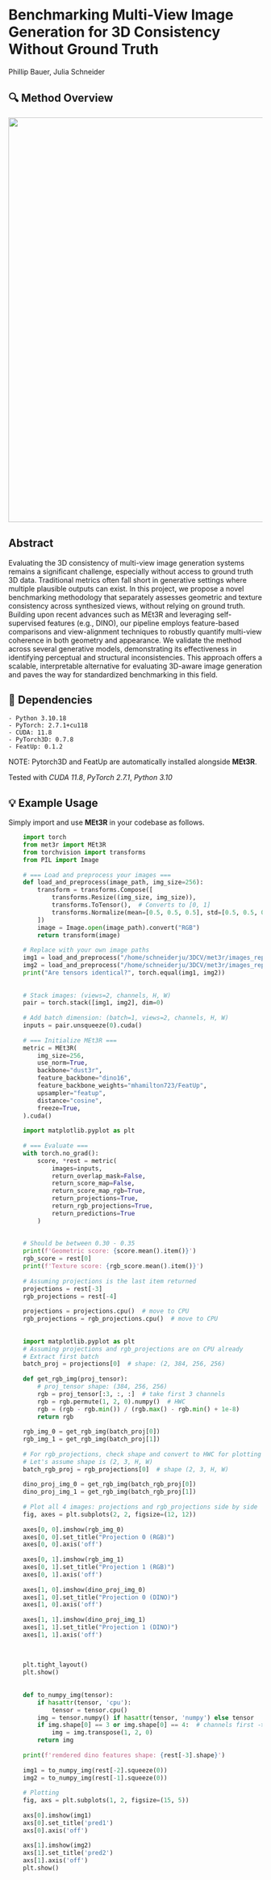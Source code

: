 
# Benchmarking Multi-View Image Generation for 3D Consistency Without Ground Truth 
Phillip Bauer, Julia Schneider


## 🔍 Method Overview 
<div align="center">
  <img src="assets/method_overview.jpg" width="800"/>
</div>



## Abstract
Evaluating the 3D consistency of multi-view image generation systems remains a significant challenge, especially without access to ground truth 3D data. Traditional metrics often fall short in generative settings where multiple plausible outputs can exist. In this project, we propose a novel benchmarking methodology that separately assesses geometric and texture consistency across synthesized views, without relying on ground truth. Building upon recent advances such as MEt3R and leveraging self-supervised features (e.g., DINO), our pipeline employs feature-based comparisons and view-alignment techniques to robustly quantify multi-view coherence in both geometry and appearance. We validate the method across several generative models, demonstrating its effectiveness in identifying perceptual and structural inconsistencies. This approach offers a scalable, interpretable alternative for evaluating 3D-aware image generation and paves the way for standardized benchmarking in this field.



## 📌 Dependencies

    - Python 3.10.18
    - PyTorch: 2.7.1+cu118
    - CUDA: 11.8
    - PyTorch3D: 0.7.8
    - FeatUp: 0.1.2

NOTE: Pytorch3D and FeatUp are automatically installed alongside **MEt3R**.

Tested with *CUDA 11.8*, *PyTorch 2.7.1*, *Python 3.10*


## 💡 Example Usage

Simply import and use **MEt3R** in your codebase as follows.

```python
    import torch
    from met3r import MEt3R
    from torchvision import transforms
    from PIL import Image
    
    # === Load and preprocess your images ===
    def load_and_preprocess(image_path, img_size=256):
        transform = transforms.Compose([
            transforms.Resize((img_size, img_size)),
            transforms.ToTensor(),  # Converts to [0, 1]
            transforms.Normalize(mean=[0.5, 0.5, 0.5], std=[0.5, 0.5, 0.5])  # Now in [-1, 1]
        ])
        image = Image.open(image_path).convert("RGB")
        return transform(image)
    
    # Replace with your own image paths
    img1 = load_and_preprocess("/home/schneiderju/3DCV/met3r/images_report/261961000.jpg.jpg")
    img2 = load_and_preprocess("/home/schneiderju/3DCV/met3r/images_report/263663000.jpg.jpg")
    print("Are tensors identical?", torch.equal(img1, img2))
    
    
    # Stack images: (views=2, channels, H, W)
    pair = torch.stack([img1, img2], dim=0)
    
    # Add batch dimension: (batch=1, views=2, channels, H, W)
    inputs = pair.unsqueeze(0).cuda()
    
    # === Initialize MEt3R ===
    metric = MEt3R(
        img_size=256,
        use_norm=True,
        backbone="dust3r",
        feature_backbone="dino16",
        feature_backbone_weights="mhamilton723/FeatUp",
        upsampler="featup",
        distance="cosine",
        freeze=True,
    ).cuda()
    
    import matplotlib.pyplot as plt
    
    # === Evaluate ===
    with torch.no_grad():
        score, *rest = metric(
            images=inputs,
            return_overlap_mask=False,
            return_score_map=False,
            return_score_map_rgb=True,
            return_projections=True,
            return_rgb_projections=True,
            return_predictions=True
        )
    
    
    # Should be between 0.30 - 0.35
    print(f'Geometric score: {score.mean().item()}')
    rgb_score = rest[0]
    print(f'Texture score: {rgb_score.mean().item()}')
    
    # Assuming projections is the last item returned
    projections = rest[-3]
    rgb_projections = rest[-4]
    
    projections = projections.cpu()  # move to CPU
    rgb_projections = rgb_projections.cpu()  # move to CPU
    
    
    import matplotlib.pyplot as plt
    # Assuming projections and rgb_projections are on CPU already
    # Extract first batch
    batch_proj = projections[0]  # shape: (2, 384, 256, 256)
    
    def get_rgb_img(proj_tensor):
        # proj_tensor shape: (384, 256, 256)
        rgb = proj_tensor[:3, :, :]  # take first 3 channels
        rgb = rgb.permute(1, 2, 0).numpy()  # HWC
        rgb = (rgb - rgb.min()) / (rgb.max() - rgb.min() + 1e-8)
        return rgb
    
    rgb_img_0 = get_rgb_img(batch_proj[0])
    rgb_img_1 = get_rgb_img(batch_proj[1])
    
    # For rgb_projections, check shape and convert to HWC for plotting
    # Let's assume shape is (2, 3, H, W)
    batch_rgb_proj = rgb_projections[0]  # shape (2, 3, H, W)
    
    dino_proj_img_0 = get_rgb_img(batch_rgb_proj[0])
    dino_proj_img_1 = get_rgb_img(batch_rgb_proj[1])
    
    # Plot all 4 images: projections and rgb_projections side by side
    fig, axes = plt.subplots(2, 2, figsize=(12, 12))
    
    axes[0, 0].imshow(rgb_img_0)
    axes[0, 0].set_title("Projection 0 (RGB)")
    axes[0, 0].axis('off')
    
    axes[0, 1].imshow(rgb_img_1)
    axes[0, 1].set_title("Projection 1 (RGB)")
    axes[0, 1].axis('off')
    
    axes[1, 0].imshow(dino_proj_img_0)
    axes[1, 0].set_title("Projection 0 (DINO)")
    axes[1, 0].axis('off')
    
    axes[1, 1].imshow(dino_proj_img_1)
    axes[1, 1].set_title("Projection 1 (DINO)")
    axes[1, 1].axis('off')
    
    
    
    plt.tight_layout()
    plt.show()
    
    
    def to_numpy_img(tensor):
        if hasattr(tensor, 'cpu'):
            tensor = tensor.cpu()
        img = tensor.numpy() if hasattr(tensor, 'numpy') else tensor
        if img.shape[0] == 3 or img.shape[0] == 4:  # channels first -> convert to HWC
            img = img.transpose(1, 2, 0)
        return img
    
    print(f'remdered dino features shape: {rest[-3].shape}')
    
    img1 = to_numpy_img(rest[-2].squeeze(0))
    img2 = to_numpy_img(rest[-1].squeeze(0))
    
    # Plotting
    fig, axs = plt.subplots(1, 2, figsize=(15, 5))
    
    axs[0].imshow(img1)
    axs[0].set_title('pred1')
    axs[0].axis('off')
    
    axs[1].imshow(img2)
    axs[1].set_title('pred2')
    axs[1].axis('off')
    plt.show()
    
```

